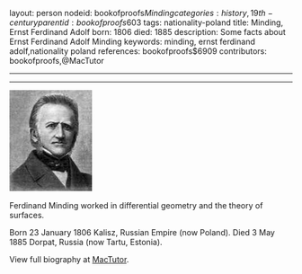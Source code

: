 layout: person
nodeid: bookofproofs$Minding
categories: history,19th-century
parentid: bookofproofs$603
tags: nationality-poland
title: Minding, Ernst Ferdinand Adolf
born: 1806
died: 1885
description: Some facts about Ernst Ferdinand Adolf Minding
keywords: minding, ernst ferdinand adolf,nationality poland
references: bookofproofs$6909
contributors: bookofproofs,@MacTutor

---


---

![Minding.jpg](https://github.com/bookofproofs/bookofproofs.github.io/blob/main/_sources/_assets/images/portraits/Minding.jpg?raw=true)

Ferdinand Minding worked in differential geometry and the theory of surfaces.

Born 23 January 1806 Kalisz, Russian Empire (now Poland). Died 3 May 1885 Dorpat, Russia (now Tartu, Estonia).


View full biography at [MacTutor](https://mathshistory.st-andrews.ac.uk/Biographies/Minding/).